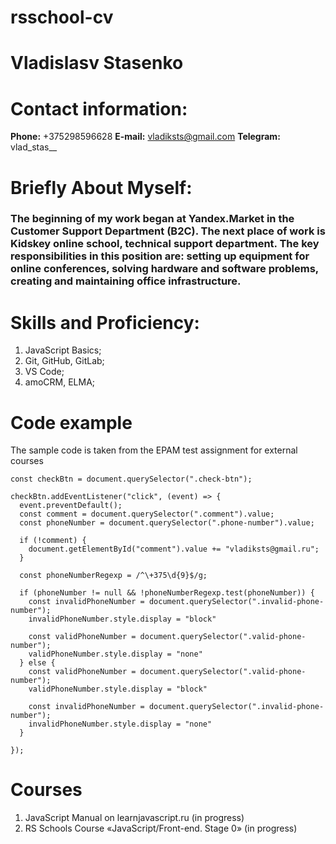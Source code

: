# rsschool-cv

# **Vladislasv Stasenko**

# **Contact information:**
**Phone:** +375298596628
**E-mail:** vladiksts@gmail.com
**Telegram:** vlad_stas__

# **Briefly About Myself:**

### The beginning of my work began at Yandex.Market in the Customer Support Department (B2C). The next place of work is Kidskey online school, technical support department. The key responsibilities in this position are: setting up equipment for online conferences, solving hardware and software problems, creating and maintaining office infrastructure.

# **Skills and Proficiency:**
1. JavaScript Basics; 
2. Git, GitHub, GitLab;
3. VS Code;
4. amoCRM, ELMA;

# **Code example**
The sample code is taken from the EPAM test assignment for external courses

```
const checkBtn = document.querySelector(".check-btn");

checkBtn.addEventListener("click", (event) => {
  event.preventDefault();
  const comment = document.querySelector(".comment").value;
  const phoneNumber = document.querySelector(".phone-number").value;

  if (!comment) {
    document.getElementById("comment").value += "vladiksts@gmail.ru";
  }

  const phoneNumberRegexp = /^\+375\d{9}$/g;

  if (phoneNumber != null && !phoneNumberRegexp.test(phoneNumber)) {
    const invalidPhoneNumber = document.querySelector(".invalid-phone-number");
    invalidPhoneNumber.style.display = "block"

    const validPhoneNumber = document.querySelector(".valid-phone-number");
    validPhoneNumber.style.display = "none"
  } else {
    const validPhoneNumber = document.querySelector(".valid-phone-number");
    validPhoneNumber.style.display = "block"

    const invalidPhoneNumber = document.querySelector(".invalid-phone-number");
    invalidPhoneNumber.style.display = "none"
  }

});
```
# Courses
1. JavaScript Manual on learnjavascript.ru (in progress)
2. RS Schools Course «JavaScript/Front-end. Stage 0» (in progress) 